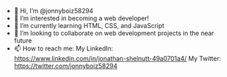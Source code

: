 - 👋 Hi, I’m @jonnyboiz58294
- 👀 I’m interested in becoming a web developer!
- 🌱 I’m currently learning HTML, CSS, and JavaScript
- 💞️ I’m looking to collaborate on web development projects in the near future
- 📫 How to reach me: My LinkedIn: https://www.linkedin.com/in/jonathan-shelnutt-49a0701a4/ My Twitter: https://twitter.com/jonnyboiz58294

<!---
jonnyboiz58294/jonnyboiz58294 is a ✨ special ✨ repository because its `README.md` (this file) appears on your GitHub profile.
You can click the Preview link to take a look at your changes.
--->
